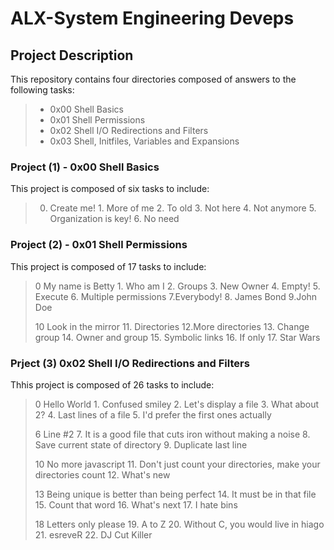 # ALX-System Engineering Deveps
 
## Project Description
This repository contains four directories composed of answers to the following tasks:
 
> - 0x00 Shell Basics 
> - 0x01 Shell Permissions
> - 0x02 Shell I/O Redirections and Filters 
> - 0x03 Shell, Initfiles, Variables and Expansions 

### Project (1) - 0x00 Shell Basics 
This project is composed of six tasks to include: 
> 0. Create me! 1. More of me 2. To old 3. Not here 4. Not anymore 5. Organization is key! 6. No need

### Project (2) - 0x01 Shell Permissions 
This project is composed of 17 tasks to include:
> 
> 0 My name is Betty 1. Who am I 2. Groups 3. New Owner 4. Empty! 5. Execute 6. Multiple permissions 7.Everybody! 8. James Bond 9.John Doe
>
> 10 Look in the mirror 11. Directories 12.More directories 13. Change group 14. Owner and group 15. Symbolic links 16. If only 17. Star Wars

### Prject (3) 0x02 Shell I/O Redirections and Filters 
Thhis project is composed of 26 tasks to include: 
> 
> 0 Hello World 1. Confused smiley 2. Let's display a file 3. What about 2? 4. Last lines of a file 5. I'd prefer the first ones actually
> 
> 6 Line #2 7. It is a good file that cuts iron without making a noise 8. Save current state of directory 9. Duplicate last line 
> 
> 10 No more javascript 11. Don't just count your directories, make your directories count 12. What's new
> 
> 13 Being unique is better than being perfect 14. It must be in that file 15. Count that word 16. What's next 17. I hate bins 
> 
> 18 Letters only please 19. A to Z 20. Without C, you would live in hiago 21. esreveR 22. DJ Cut Killer  
